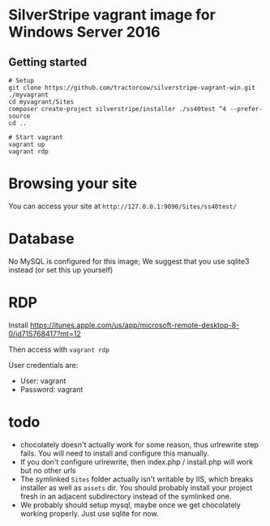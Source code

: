 # SilverStripe vagrant image for Windows Server 2016

## Getting started

```
# Setup
git clone https://github.com/tractorcow/silverstripe-vagrant-win.git ./myvagrant
cd myvagrant/Sites
composer create-project silverstripe/installer ./ss40test ^4 --prefer-source
cd ..

# Start vagrant
vagrant up
vagrant rdp
```

# Browsing your site

You can access your site at `http://127.0.0.1:9090/Sites/ss40test/`

# Database

No MySQL is configured for this image; We suggest that you use sqlite3 instead (or set this up yourself)

# RDP

Install https://itunes.apple.com/us/app/microsoft-remote-desktop-8-0/id715768417?mt=12

Then access with `vagrant rdp`

User credentials are:

 - User: vagrant
 - Password: vagrant

# todo

 - chocolately doesn't actually work for some reason, thus urlrewrite step fails. You will
   need to install and configure this manually.
 - If you don't configure urlrewrite, then index.php / install.php will work but no other urls
 - The symlinked `Sites` folder actually isn't writable by IIS, which breaks installer as well
   as `assets` dir. You should probably install your project fresh in an adjacent subdirectory
   instead of the symlinked one.
 - We probably should setup mysql, maybe once we get chocolately working properly. Just use
   sqlite for now.
